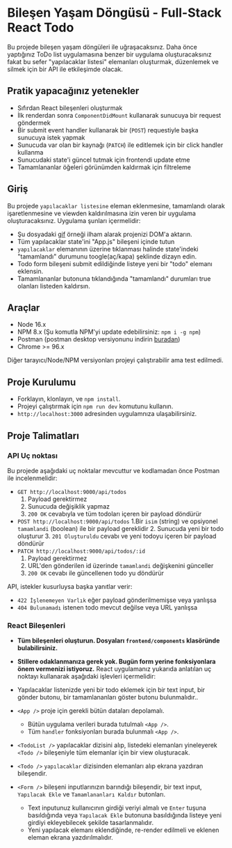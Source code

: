 # Bileşen Yaşam Döngüsü - Full-Stack React Todo

Bu projede bileşen yaşam döngüleri ile uğraşacaksınız. Daha önce yaptığınız ToDo list uygulamasına benzer bir uygulama oluşturacaksınız fakat bu sefer "yapılacaklar listesi" elemanları oluşturmak, düzenlemek ve silmek için bir API ile etkileşimde olacak.

## Pratik yapacağınız yetenekler

- Sıfırdan React bileşenleri oluşturmak
- İlk renderdan sonra `ComponentDidMount` kullanarak sunucuya bir request göndermek
- Bir submit event handler kullanarak bir (`POST`) requestiyle başka sunucuya istek yapmak
- Sunucuda var olan bir kaynağı (`PATCH`) ile editlemek için bir click handler kullanma
- Sunucudaki state'i güncel tutmak için frontendi update etme
- Tamamlananlar öğeleri görünümden kaldırmak için filtreleme

## Giriş

Bu projede `yapılacaklar listesine` eleman eklenmesine, tamamlandı olarak işaretlenmesine ve viewden kaldırılmasına izin veren bir uygulama oluşturacaksınız.
Uygulama şunları içermelidir:

- Şu dosyadaki [gif](./todo.gif) örneği ilham alarak projenizi DOM'a aktarın.
- Tüm yapılacaklar state'ini "App.js" bileşeni içinde tutun
- `yapılacaklar` elemanının üzerine tıklanması halinde state'indeki "tamamlandı" durumunu toogle(aç/kapa) şeklinde dizayn edin.
- Todo form bileşeni submit edildiğinde listeye yeni bir "todo" elemanı eklensin.
- Tamamlananlar butonuna tıklandığında "tamamlandı" durumları true olanları listeden kaldırsın.

## Araçlar

- Node 16.x
- NPM 8.x (Şu komutla NPM'yi update edebilirsiniz: `npm i -g npm`)
- Postman (postman desktop versiyonunu indirin [buradan](https://www.postman.com/downloads/))
- Chrome >= 96.x

Diğer tarayıcı/Node/NPM versiyonları projeyi çalıştırabilir ama test edilmedi.

## Proje Kurulumu

- Forklayın, klonlayın, ve `npm install`.
- Projeyi çalıştırmak için `npm run dev` komutunu kullanın.
- `http://localhost:3000` adresinden uygulamnıza ulaşabilirsiniz.

## Proje Talimatları

### API Uç noktası

Bu projede aşağıdaki uç noktalar mevcuttur ve kodlamadan önce Postman ile incelenmelidir:

- `GET http://localhost:9000/api/todos`
  1. Payload gerektirmez
  2. Sunucuda değişiklik yapmaz
  3. `200 OK` cevabıyla ve tüm todoları içeren bir payload döndürür
- `POST http://localhost:9000/api/todos`
  1.Bir `isim` (string) ve opsiyonel `tamamlandi` (boolean) ile bir payload gereklidir
  2. Sunucuda yeni bir todo oluşturur
  3. `201 Oluşturuldu` cevabı ve yeni todoyu içeren bir payload döndürür
- `PATCH http://localhost:9000/api/todos/:id`
  1. Payload gerektirmez
  2. URL'den gönderilen id üzerinde `tamamlandi` değişkenini günceller
  3. `200 OK` cevabı ile güncellenen todo yu döndürür

API, istekler kusurluysa başka yanıtlar verir:

- `422 İşlenemeyen Varlık` eğer payload gönderilmemişse veya yanlışsa
- `404 Bulunamadı` istenen todo mevcut değilse veya URL yanlışsa

### React Bileşenleri

- **Tüm bileşenleri oluşturun. Dosyaları `frontend/components` klasöründe bulabilirsiniz.**
- **Stillere odaklanmanıza gerek yok. Bugün form yerine fonksiyonlara önem vermenizi istiyoruz.**
React uygulamanız yukarıda anlatılan uç noktayı kullanarak aşağıdaki işlevleri içermelidir:

- Yapılacaklar listenizde yeni bir todo eklemek için bir text input, bir gönder butonu, bir tamamlananları göster butonu bulunmalıdır..
- `<App />` proje için gerekli bütün dataları depolamalı.
  - Bütün uygulama verileri burada tutulmalı `<App />`.
  - Tüm `handler` fonksiyonları burada bulunmalı `<App />`.
- `<TodoList />` yapılacaklar dizisini alıp, listedeki elemanları yineleyerek `<Todo />` bileşeniyle tüm elemanlar için bir view oluşturacak.
- `<Todo />` `yapılacaklar` dizisinden elemanları alıp ekrana yazdıran bileşendir.
- `<Form />` bileşeni inputlarınızın barındığı bileşendir, bir text input, `Yapılacak Ekle` ve `Tamamlananları Kaldır` butonları.
  - Text inputunuz kullanıcının girdiği veriyi almalı ve `Enter` tuşuna basıldığında veya `Yapılacak Ekle` butonuna basıldığında listeye yeni girdiyi ekleyebilecek şekilde tasarlanmalıdır.
  - Yeni yapılacak elemanı eklendiğinde, re-render edilmeli ve eklenen eleman ekrana yazdırılmalıdır.


